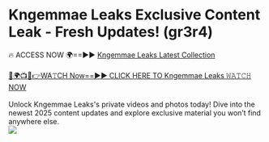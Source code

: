 # Kngemmae Leaks Exclusive Content Leak - Fresh Updates! (gr3r4)

🔥 ACCESS NOW 🌍==►► <a href="https://tinyurl.com/kvy9nzfs" rel="nofollow">Kngemmae Leaks Latest Collection</a>
<br><br>
[🔴🌍📺📱👉WA𝚃CH Now==►► CLICK HERE TO Kngemmae Leaks 𝚆𝙰𝚃𝙲𝙷 NOW](https://tinyurl.com/kvy9nzfs)
<br><br>
Unlock Kngemmae Leaks's private videos and photos today! Dive into the newest 2025 content updates and explore exclusive material you won’t find anywhere else.
<br>
<a href="https://tinyurl.com/kvy9nzfs" rel="nofollow" data-target="animated-image.originalLink"><img src="https://camo.githubusercontent.com/8a4f000d20f83aca3bf7ec5f350d767afa0574a8a352519fd8cfa583a6f93a33/68747470733a2f2f692e696d6775722e636f6d2f644a486b345a712e676966" data-canonical-src="https://i.imgur.com/dJHk4Zq.gif" style="max-width: 100%; display: inline-block;" data-target="animated-image.originalImage"></a>
<br>
